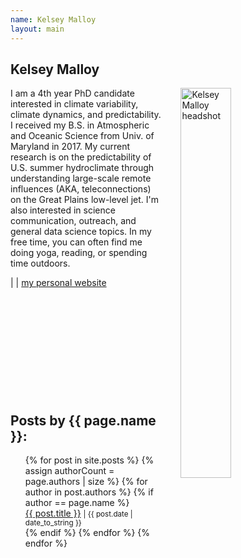 ```yaml
---
name: Kelsey Malloy
layout: main
---
```


<article class="article-page">
  <div class="page-content">
    <h2>Kelsey Malloy</h2>
    <p><img src="{{ site.url }}/assets/img/Malloy_headshot.jpg" alt="Kelsey Malloy headshot" width="40%" align="right" hspace="30">I am a 4th year PhD candidate interested in climate variability, climate dynamics, and predictability. I received my B.S. in Atmospheric and Oceanic Science from Univ. of Maryland in 2017. My current research is on the predictability of U.S. summer hydroclimate through understanding large-scale remote influences (AKA, teleconnections) on the Great Plains low-level jet. I'm also interested in science communication, outreach, and general data science topics. In my free time, you can often find me doing yoga, reading, or spending time outdoors. </p>
    <a href="https://twitter.com/kelseyl4tely" target="_blank"><i class="fa fa-twitter" aria-hidden="true"></i></a> | <a href="https://www.linkedin.com/in/kelsey-malloy-5a2551149/" target="_blank"><i class="fa fa-linkedin" aria-hidden="true"></i></a> | <a href="https://kelseymalloy.github.io/" target="_blank">my personal website</a><br><br><br><br><br><br><br><br><br><br><br>
    <h2>Posts by {{ page.name }}:</h2>
    <ul>
    {% for post in site.posts %}
      {% assign authorCount = page.authors | size %}
      {% for author in post.authors %}
        {% if author == page.name %}
          <div class="tag-list">
            <span><a href="{{ site.baseurl }}{{ post.url }}">{{ post.title }}</a></span>
            <small><span>| {{ post.date | date_to_string }}</span></small>
          </div>
        {% endif %}
      {% endfor %}
    {% endfor %}
    </ul>
  </div> <!-- End Page Content -->
</article> <!-- End Article Page -->
